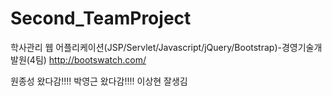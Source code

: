 ﻿# Second_TeamProject
학사관리 웹 어플리케이션(JSP/Servlet/Javascript/jQuery/Bootstrap)-경영기술개발원(4팀)
http://bootswatch.com/

원종성 왔다감!!!!
박영근 왔다감!!!!
이상현 잘생김
